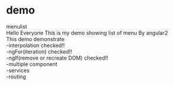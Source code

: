 # demo<br>
menulist<br>
Hello Everyone This is my demo showing list of menu By angular2<br>
This demo demonstrate <br>
-interpolation checked!!<br>
-ngFor(iteration) checked!!<br>
-ngIf(remove or recreate DOM) checked!!<br>
-multiple component<br>
-services<br>
-routing<br>
